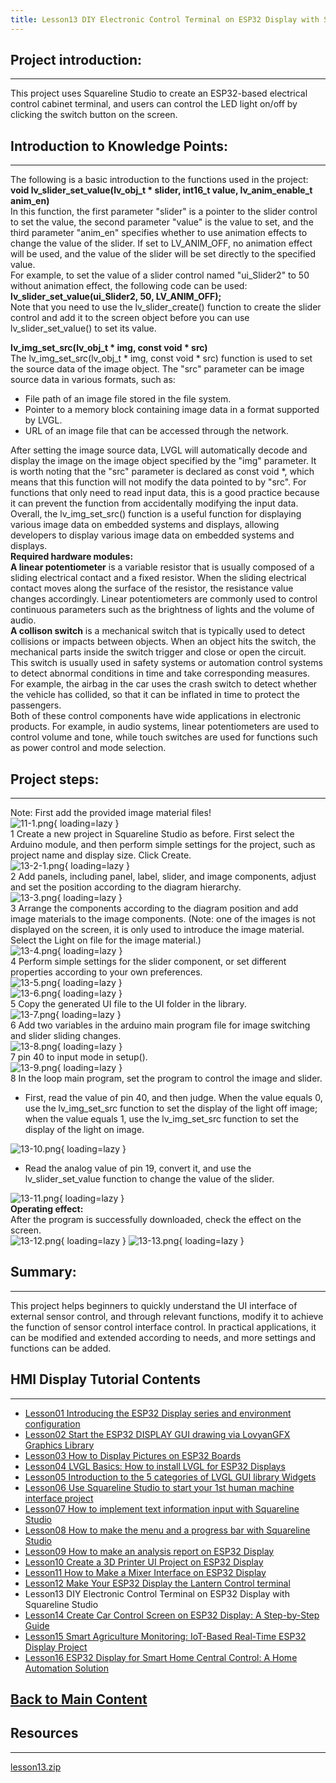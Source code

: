 ```yaml
---
title: Lesson13 DIY Electronic Control Terminal on ESP32 Display with Squareline Studio
---
```


## **Project introduction:**
-------

This project uses Squareline Studio to create an ESP32-based electrical control cabinet terminal, and users can control the LED light on/off by clicking the switch button on the screen.

## **Introduction to Knowledge Points:**
-------

The following is a basic introduction to the functions used in the project:   
**void lv_slider_set_value(lv_obj_t \* slider, int16_t value, lv_anim_enable_t anim_en)**   
In this function, the first parameter "slider" is a pointer to the slider control to set the value, the second parameter "value" is the value to set, and the third parameter "anim_en" specifies whether to use animation effects to change the value of the slider. If set to LV_ANIM_OFF, no animation effect will be used, and the value of the slider will be set directly to the specified value.   
For example, to set the value of a slider control named "ui_Slider2" to 50 without animation effect, the following code can be used:   
**lv_slider_set_value(ui_Slider2, 50, LV_ANIM_OFF);**   
Note that you need to use the lv_slider_create() function to create the slider control and add it to the screen object before you can use lv_slider_set_value() to set its value.   

**lv_img_set_src(lv_obj_t \* img, const void \* src)**   
The lv_img_set_src(lv_obj_t * img, const void * src) function is used to set the source data of the image object. The "src" parameter can be image source data in various formats, such as:    

- File path of an image file stored in the file system.
- Pointer to a memory block containing image data in a format supported by LVGL.
- URL of an image file that can be accessed through the network.

After setting the image source data, LVGL will automatically decode and display the image on the image object specified by the "img" parameter.
It is worth noting that the "src" parameter is declared as const void *, which means that this function will not modify the data pointed to by "src". For functions that only need to read input data, this is a good practice because it can prevent the function from accidentally modifying the input data.   
Overall, the lv_img_set_src() function is a useful function for displaying various image data on embedded systems and displays, allowing developers to display various image data on embedded systems and displays.   
**Required hardware modules:**   
**A linear potentiometer** is a variable resistor that is usually composed of a sliding electrical contact and a fixed resistor. When the sliding electrical contact moves along the surface of the resistor, the resistance value changes accordingly. Linear potentiometers are commonly used to control continuous parameters such as the brightness of lights and the volume of audio.   
**A collison switch** is a mechanical switch that is typically used to detect collisions or impacts between objects. When an object hits the switch, the mechanical parts inside the switch trigger and close or open the circuit. This switch is usually used in safety systems or automation control systems to detect abnormal conditions in time and take corresponding measures. For example, the airbag in the car uses the crash switch to detect whether the vehicle has collided, so that it can be inflated in time to protect the passengers.   
Both of these control components have wide applications in electronic products. For example, in audio systems, linear potentiometers are used to control volume and tone, while touch switches are used for functions such as power control and mode selection.

## **Project steps:**
------

Note: First add the provided image material files!   
![11-1.png](https://wiki.elecrow.com/images/thumb/6/68/11-1.png/644px-11-1.png){ loading=lazy }   
1 Create a new project in Squareline Studio as before. First select the Arduino module, and then perform simple settings for the project, such as project name and display size. Click Create.    
![13-2-1.png](https://wiki.elecrow.com/images/thumb/b/b2/13-2-1.png/643px-13-2-1.png){ loading=lazy }   
2 Add panels, including panel, label, slider, and image components, adjust and set the position according to the diagram hierarchy.   
![13-3.png](https://wiki.elecrow.com/images/c/ca/13-3.png){ loading=lazy }   
3 Arrange the components according to the diagram position and add image materials to the image components. (Note: one of the images is not displayed on the screen, it is only used to introduce the image material. Select the Light on file for the image material.)   
![13-4.png](https://wiki.elecrow.com/images/thumb/c/c4/13-4.png/515px-13-4.png){ loading=lazy }   
4 Perform simple settings for the slider component, or set different properties according to your own preferences.   
![13-5.png](https://wiki.elecrow.com/images/thumb/7/77/13-5.png/323px-13-5.png){ loading=lazy }   
![13-6.png](https://wiki.elecrow.com/images/thumb/9/94/13-6.png/321px-13-6.png){ loading=lazy }   
5 Copy the generated UI file to the UI folder in the library.   
![13-7.png](https://wiki.elecrow.com/images/c/c3/13-7.png){ loading=lazy }   
6 Add two variables in the arduino main program file for image switching and slider sliding changes.   
![13-8.png](https://wiki.elecrow.com/images/thumb/2/22/13-8.png/432px-13-8.png){ loading=lazy }   
7 pin 40 to input mode in setup().   
![13-9.png](https://wiki.elecrow.com/images/thumb/0/04/13-9.png/502px-13-9.png){ loading=lazy }   
8 In the loop main program, set the program to control the image and slider.

- First, read the value of pin 40, and then judge. When the value equals 0, use the lv_img_set_src function to set the display of the light off image; when the value equals 1, use the lv_img_set_src function to set the display of the light on image.

![13-10.png](https://wiki.elecrow.com/images/2/20/13-10.png){ loading=lazy }

- Read the analog value of pin 19, convert it, and use the lv_slider_set_value function to change the value of the slider.

![13-11.png](https://wiki.elecrow.com/images/thumb/0/0b/13-11.png/422px-13-11.png){ loading=lazy }   
**Operating effect:**   
After the program is successfully downloaded, check the effect on the screen.   
![13-12.png](https://wiki.elecrow.com/images/thumb/5/55/13-12.png/438px-13-12.png){ loading=lazy } 
![13-13.png](https://wiki.elecrow.com/images/thumb/d/dc/13-13.png/443px-13-13.png){ loading=lazy }

## **Summary:**
-----

This project helps beginners to quickly understand the UI interface of external sensor control, and through relevant functions, modify it to achieve the function of sensor control interface control. In practical applications, it can be modified and extended according to needs, and more settings and functions can be added.

## **HMI Display Tutorial Contents**
-----

- [Lesson01 Introducing the ESP32 Display series and environment configuration](./lesson01-introducing-the-esp32-display-series-and-environment-configuration.md)
- [Lesson02 Start the ESP32 DISPLAY GUI drawing via LovyanGFX Graphics Library](./lesson02-start-the-esp32-display-gui-drawing-via-lovyangfx-graphics-library.md)
- [Lesson03 How to Display Pictures on ESP32 Boards](./lesson03-how-to-display-pictures-on-esp32-boards.md)
- [Lesson04 LVGL Basics: How to install LVGL for ESP32 Displays](./lesson04-lvgl-basics-how-to-install-lvgl-for-esp32-displays.md)
- [Lesson05 Introduction to the 5 categories of LVGL GUI library Widgets](./lesson05-introduction-to-the-5-categories-of-lvgl-gui-library-widgets.md)
- [Lesson06 Use Squareline Studio to start your 1st human machine interface project](./lesson06-use-squareline-studio-to-start-your-1st-human-machine-interface-project.md)
- [Lesson07 How to implement text information input with Squareline Studio](./lesson07-how-to-implement-text-information-input-with-squareline-studio.md)
- [Lesson08 How to make the menu and a progress bar with Squareline Studio](./lesson08-how-to-make-the-menu-and-a-progress-bar-with-squareline-studio.md)
- [Lesson09 How to make an analysis report on ESP32 Display](./lesson09-how-to-make-an-analysis-report-on-esp32-display.md)
- [Lesson10 Create a 3D Printer UI Project on ESP32 Display](./lesson10-create-a-3d-printer-ui-project-on-esp32-display.md)
- [Lesson11 How to Make a Mixer Interface on ESP32 Display](./lesson11-how-to-make-a-mixer-interface-on-esp32-display.md)
- [Lesson12 Make Your ESP32 Display the Lantern Control terminal](./lesson12-make-your-esp32-display-the-lantern-control-terminal.md)
- Lesson13 DIY Electronic Control Terminal on ESP32 Display with Squareline Studio
- [Lesson14 Create Car Control Screen on ESP32 Display: A Step-by-Step Guide](./lesson14-create-car-control-screen-on-esp32-display-a-step-by-step-guide.md)
- [Lesson15 Smart Agriculture Monitoring: IoT-Based Real-Time ESP32 Display Project](./lesson15-smart-agriculture-monitoring-lot-based-real-time-esp32-display-project.md)
- [Lesson16 ESP32 Display for Smart Home Central Control: A Home Automation Solution](./lesson16-esp32-display-for-smart-home-central-control-a-home-automation-solution.md)

## **[Back to Main Content](../../Tutorials/lvgl-esp32-display-tutorial-a-step-by-step-guide-to-lvgl-gui-development.md)** 

## Resources
----

[lesson13.zip](https://wiki.elecrow.com/images/f/f1/ESP-Display-lesson13.zip)